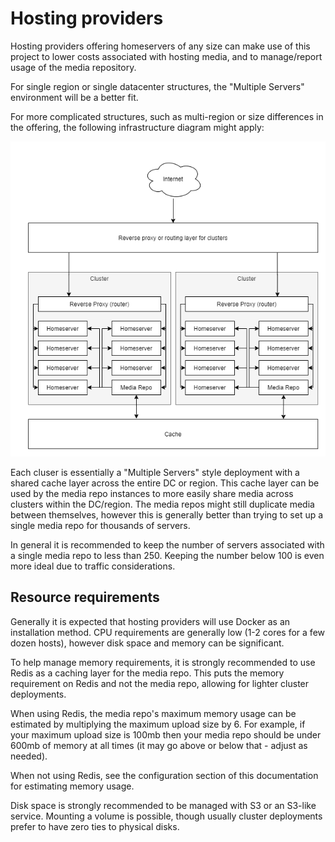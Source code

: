 # Hosting providers

Hosting providers offering homeservers of any size can make use of this project to lower costs
associated with hosting media, and to manage/report usage of the media repository.

For single region or single datacenter structures, the "Multiple Servers" environment will be a
better fit.

For more complicated structures, such as multi-region or size differences in the offering, the
following infrastructure diagram might apply:

![media-repo-hosting-providers.png](../../img/media-repo-hosting-providers.png)

Each cluser is essentially a "Multiple Servers" style deployment with a shared cache layer across
the entire DC or region. This cache layer can be used by the media repo instances to more easily share
media across clusters within the DC/region. The media repos might still duplicate media between
themselves, however this is generally better than trying to set up a single media repo for thousands
of servers.

In general it is recommended to keep the number of servers associated with a single media repo to
less than 250. Keeping the number below 100 is even more ideal due to traffic considerations.

## Resource requirements

Generally it is expected that hosting providers will use Docker as an installation method. CPU
requirements are generally low (1-2 cores for a few dozen hosts), however disk space and memory
can be significant.

To help manage memory requirements, it is strongly recommended to use Redis as a caching layer
for the media repo. This puts the memory requirement on Redis and not the media repo, allowing for
lighter cluster deployments.

When using Redis, the media repo's maximum memory usage can be estimated by multiplying the maximum
upload size by 6. For example, if your maximum upload size is 100mb then your media repo should be
under 600mb of memory at all times (it may go above or below that - adjust as needed).

When not using Redis, see the configuration section of this documentation for estimating memory
usage.

Disk space is strongly recommended to be managed with S3 or an S3-like service. Mounting a volume
is possible, though usually cluster deployments prefer to have zero ties to physical disks.
